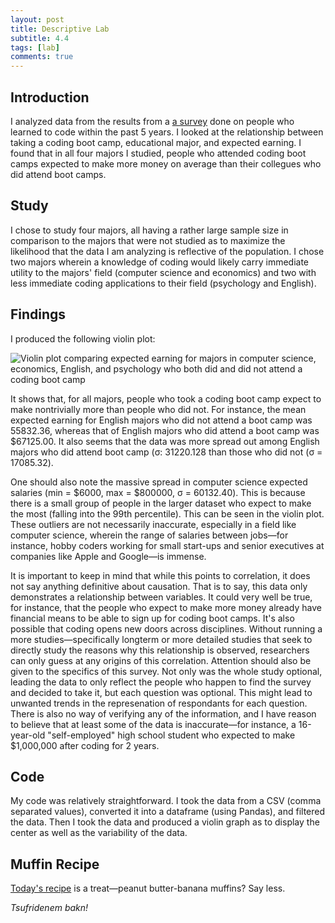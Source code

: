 ```yaml
---
layout: post
title: Descriptive Lab
subtitle: 4.4
tags: [lab]
comments: true
---
```


## Introduction

I analyzed data from the results from a [a survey]() done on people who learned to code within the past 5 years. I looked at the relationship between taking a coding boot camp, educational major, and expected earning. I found that in all four majors I studied, people who attended coding boot camps expected to make more money on average than their collegues who did attend boot camps.

## Study

I chose to study four majors, all having a rather large sample size in comparison to the majors that were not studied as to maximize the likelihood that the data I am analyzing is reflective of the population. I chose two majors wherein a knowledge of coding would likely carry immediate utility to the majors' field (computer science and economics) and two with less immediate coding applications to their field (psychology and English).

## Findings

I produced the following violin plot:

![Violin plot comparing expected earning for majors in computer science, economics, English, and psychology who both did and did not attend a coding boot camp](https://jacobshaw41.github.io/jacob-shaw.github.io/assets/img/Figure_1.png)

It shows that, for all majors, people who took a coding boot camp expect to make nontrivially more than people who did not. For instance, the mean expected earning for English majors who did not attend a boot camp was 55832.36, whereas that of English majors who did attend a boot camp was $67125.00. It also seems that the data was more spread out among English majors who did attend boot camp (σ: 31220.128 than those who did not (σ = 17085.32).

One should also note the massive spread in computer science expected salaries (min = $6000, max = $800000, σ = 60132.40). This is because there is a small group of people in the larger dataset who expect to make the most (falling into the 99th percentile). This can be seen in the violin plot. These outliers are not necessarily inaccurate, especially in a field like computer science, wherein the range of salaries between jobs—for instance, hobby coders working for small start-ups and senior executives at companies like Apple and Google—is immense.

It is important to keep in mind that while this points to correlation, it does not say anything definitive about causation. That is to say, this data only demonstrates a relationship between variables. It could very well be true, for instance, that the people who expect to make more money already have financial means to be able to sign up for coding boot camps. It's also possible that coding opens new doors across disciplines. Without running a more studies—specifically longterm or more detailed studies that seek to directly study the reasons why this relationship is observed, researchers can only guess at any origins of this correlation. Attention should also be given to the specifics of this survey. Not only was the whole study optional, leading the data to only reflect the people who happen to find the survey and decided to take it, but each question was optional. This might lead to unwanted trends in the represenation of respondants for each question. There is also no way of verifying any of the information, and I have reason to believe that at least some of the data is inaccurate—for instance, a 16-year-old "self-employed" high school student who expected to make $1,000,000 after coding for 2 years.

## Code

My code was relatively straightforward. I took the data from a CSV (comma separated values), converted it into a dataframe (using Pandas), and filtered the data. Then I took the data and produced a violin graph as to display the center as well as the variability of the data.

## Muffin Recipe

[Today's recipe](https://www.tasteofhome.com/recipes/peanut-butter-banana-muffins/) is a treat—peanut butter-banana muffins? Say less.

_Tsufridenem bakn!_

